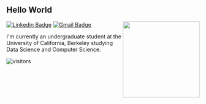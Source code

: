 ## Hello World 

<img align='right' src='https://cutewallpaper.org/21/space-invaders-background/Space-Invaders-Alien-Transparent-Background-PNG-PNG-Arts.png' width='200"'>

[![Linkedin Badge](https://img.shields.io/badge/-jshen0303-blue?style=flat-square&logo=Linkedin&logoColor=white&link=https://www.linkedin.com/in/jeff-shen-0303/)](https://www.linkedin.com/in/jeff-shen-0303/) 
[![Gmail Badge](https://img.shields.io/badge/-jshen0303@gmail.com-c14438?style=flat-square&logo=Gmail&logoColor=white&link=mailto:jshen0303@gmail.com)](mailto:jshen0303@gmail.com)

I'm currently an undergraduate student at the University of California, Berkeley studying Data Science and Computer Science. 

![visitors](https://visitor-badge.glitch.me/badge?page_id=jshen0303)

<!---
jshen0303/jshen0303 is a ✨ special ✨ repository because its `README.md` (this file) appears on your GitHub profile.
You can click the Preview link to take a look at your changes.
--->
